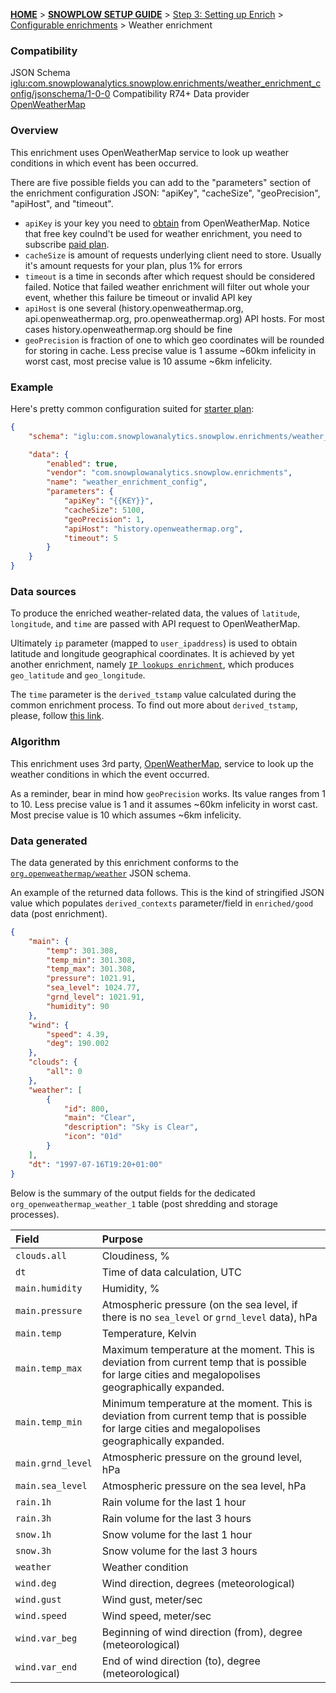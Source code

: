 <a name="top" />

[**HOME**](Home) > [**SNOWPLOW SETUP GUIDE**](Setting-up-Snowplow) > [Step 3: Setting up Enrich](Setting-up-enrich) > [Configurable enrichments](Configurable-enrichments) > Weather enrichment

### Compatibility

JSON Schema   [iglu:com.snowplowanalytics.snowplow.enrichments/weather_enrichment_config/jsonschema/1-0-0][schema]
Compatibility R74+
Data provider [OpenWeatherMap][owm]


### Overview

This enrichment uses OpenWeatherMap service to look up weather conditions in which event has been occurred.

There are five possible fields you can add to the "parameters" section of the enrichment configuration JSON: "apiKey", "cacheSize", "geoPrecision", "apiHost", and "timeout".

* `apiKey` is your key you need to [obtain][owm-signup] from OpenWeatherMap. Notice that free key coulnd't be used for weather enrichment, you need to subscribe [paid plan][owm-price].
* `cacheSize` is amount of requests underlying client need to store. Usually it's amount requests for your plan, plus 1% for errors
* `timeout` is a time in seconds after which request should be considered failed. Notice that failed weather enrichment will filter out whole your event, whether this failure be timeout or invalid API key
* `apiHost` is one several (history.openweathermap.org, api.openweathermap.org, pro.openweathermap.org) API hosts. For most cases history.openweathermap.org should be fine
* `geoPrecision` is fraction of one to which geo coordinates will be rounded for storing in cache. Less precise value is 1 assume ~60km infelicity in worst cast, most precise value is 10 assume ~6km infelicity.

### Example

Here's pretty common configuration suited for [starter plan][owm-price]:

```json
{
    "schema": "iglu:com.snowplowanalytics.snowplow.enrichments/weather_enrichment_config/jsonschema/1-0-0",

    "data": {
        "enabled": true,
        "vendor": "com.snowplowanalytics.snowplow.enrichments",
        "name": "weather_enrichment_config",
        "parameters": {
            "apiKey": "{{KEY}}",
            "cacheSize": 5100,
            "geoPrecision": 1,
            "apiHost": "history.openweathermap.org",
            "timeout": 5
        }
    }
}
```

### Data sources

To produce the enriched weather-related data, the values of `latitude`, `longitude`, and `time` are passed with API request to OpenWeatherMap.

Ultimately `ip` parameter (mapped to `user_ipaddress`) is used to obtain latitude and longitude geographical coordinates. It is achieved by yet another enrichment, namely [`IP lookups enrichment`](IP-lookups-enrichment), which produces `geo_latitude` and `geo_longitude`.

The `time` parameter is the `derived_tstamp` value calculated during the common enrichment process. To find out more about `derived_tstamp`, please, follow [this link](http://snowplowanalytics.com/blog/2015/09/15/improving-snowplows-understanding-of-time/).

### Algorithm

This enrichment uses 3rd party, [OpenWeatherMap][owm], service to look up the weather conditions in which the event occurred.

As a reminder, bear in mind how `geoPrecision` works. Its value ranges from 1 to 10. Less precise value is 1 and it assumes ~60km infelicity in worst cast. Most precise value is 10 which assumes ~6km infelicity.

### Data generated

The data generated by this enrichment conforms to the [`org.openweathermap/weather`](https://github.com/snowplow/iglu-central/blob/master/schemas/org.openweathermap/weather/jsonschema/1-0-0) JSON schema.

An example of the returned data follows. This is the kind of stringified JSON value which populates `derived_contexts` parameter/field in `enriched/good` data (post enrichment).

```json
{
    "main": {
        "temp": 301.308,
        "temp_min": 301.308,
        "temp_max": 301.308,
        "pressure": 1021.91,
        "sea_level": 1024.77,
        "grnd_level": 1021.91,
        "humidity": 90
    },
    "wind": {
        "speed": 4.39,
        "deg": 190.002
    },
    "clouds": {
        "all": 0
    },
    "weather": [
        {
            "id": 800,
            "main": "Clear",
            "description": "Sky is Clear",
            "icon": "01d"
        }
    ],
    "dt": "1997-07-16T19:20+01:00"
}
```

Below is the summary of the output fields for the dedicated `org_openweathermap_weather_1` table (post shredding and storage processes).

Field | Purpose
:---|:---
`clouds.all` | Cloudiness, %
`dt` | Time of data calculation, UTC
`main.humidity` | Humidity, %
`main.pressure` | Atmospheric pressure (on the sea level, if there is no `sea_level` or `grnd_level` data), hPa
`main.temp` | Temperature, Kelvin
`main.temp_max` | Maximum temperature at the moment. This is deviation from current temp that is possible for large cities and megalopolises geographically expanded.
`main.temp_min` | Minimum temperature at the moment. This is deviation from current temp that is possible for large cities and megalopolises geographically expanded.
`main.grnd_level` | Atmospheric pressure on the ground level, hPa
`main.sea_level` | Atmospheric pressure on the sea level, hPa
`rain.1h` | Rain volume for the last 1 hour
`rain.3h` | Rain volume for the last 3 hours
`snow.1h` | Snow volume for the last 1 hour
`snow.3h` | Snow volume for the last 3 hours
`weather` | Weather condition
`wind.deg` | Wind direction, degrees (meteorological)
`wind.gust` | Wind gust, meter/sec
`wind.speed` | Wind speed, meter/sec
`wind.var_beg` | Beginning of wind direction (from), degree (meteorological)
`wind.var_end` | End of wind direction (to), degree (meteorological)


[schema]: http://iglucentral.com/schemas/com.snowplowanalytics.snowplow.enrichments/weather_enrichment_config/jsonschema/1-0-0
[owm]: http://openweathermap.org
[owm-price]: http://openweathermap.org/price
[owm-signup]: http://home.openweathermap.org/users/sign_up
